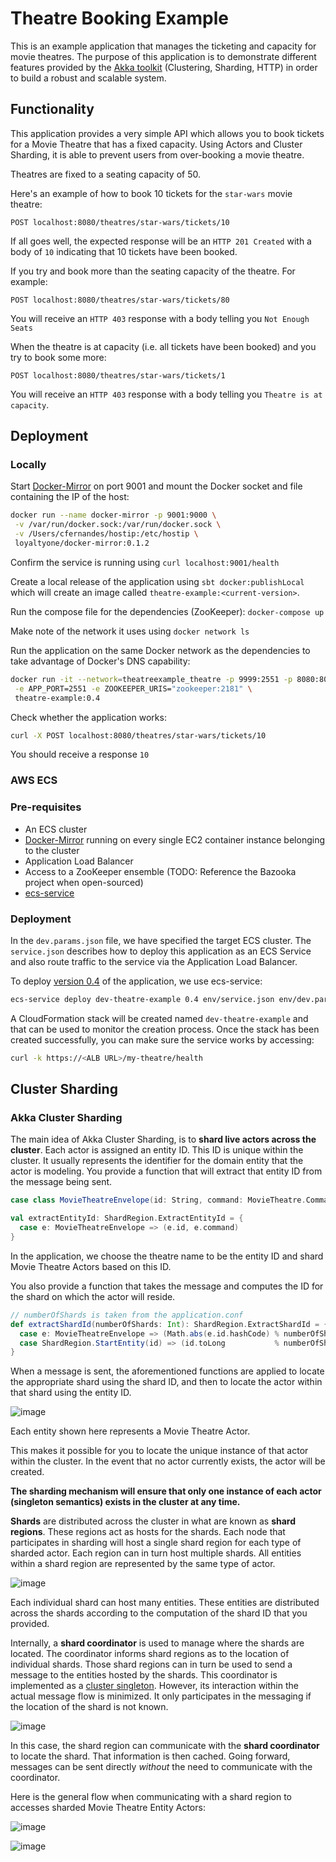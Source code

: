 # Theatre Booking Example #
This is an example application that manages the ticketing and capacity for movie theatres. The purpose of this 
application is to demonstrate different features provided by the [Akka toolkit](https://akka.io) (Clustering, Sharding, 
HTTP) in order to build a robust and scalable system.

## Functionality ##
This application provides a very simple API which allows you to book tickets for a Movie Theatre that has a fixed 
capacity. Using Actors and Cluster Sharding, it is able to prevent users from over-booking a movie theatre.

Theatres are fixed to a seating capacity of 50. 

Here's an example of how to book 10 tickets for the `star-wars` movie theatre:

`POST localhost:8080/theatres/star-wars/tickets/10`

If all goes well, the expected response will be an `HTTP 201 Created` with a body of `10` indicating that 10 tickets 
have been booked. 

If you try and book more than the seating capacity of the theatre. For example:

`POST localhost:8080/theatres/star-wars/tickets/80`

You will receive an `HTTP 403` response with a body telling you `Not Enough Seats`

When the theatre is at capacity (i.e. all tickets have been booked) and you try to book some more:

`POST localhost:8080/theatres/star-wars/tickets/1`

You will receive an `HTTP 403` response with a body telling you `Theatre is at capacity`.

## Deployment ## 

### Locally ###
Start [Docker-Mirror](https://github.com/LoyaltyOne/docker-mirror) on port 9001 and mount the Docker socket and file 
containing the IP of the host:
```bash
docker run --name docker-mirror -p 9001:9000 \
 -v /var/run/docker.sock:/var/run/docker.sock \
 -v /Users/cfernandes/hostip:/etc/hostip \
 loyaltyone/docker-mirror:0.1.2
```

Confirm the service is running using `curl localhost:9001/health`

Create a local release of the application using `sbt docker:publishLocal` which will create an image called
`theatre-example:<current-version>`.

Run the compose file for the dependencies (ZooKeeper):
`docker-compose up`

Make note of the network it uses using `docker network ls`

Run the application on the same Docker network as the dependencies to take advantage of Docker's DNS capability:
```bash
docker run -it --network=theatreexample_theatre -p 9999:2551 -p 8080:8080 \
 -e APP_PORT=2551 -e ZOOKEEPER_URIS="zookeeper:2181" \
 theatre-example:0.4
```

Check whether the application works:
```bash
curl -X POST localhost:8080/theatres/star-wars/tickets/10
```

You should receive a response `10`

### AWS ECS ###

### Pre-requisites ###
- An ECS cluster 
- [Docker-Mirror](https://github.com/LoyaltyOne/docker-mirror) running on every single EC2 container instance belonging 
to the cluster
- Application Load Balancer
- Access to a ZooKeeper ensemble (TODO: Reference the Bazooka project when open-sourced)
- [ecs-service](https://github.com/ukayani/ecs-service)

### Deployment ###
In the `dev.params.json` file, we have specified the target ECS cluster. The `service.json` describes how to deploy
this application as an ECS Service and also route traffic to the service via the Application Load Balancer. 

To deploy [version 0.4](https://hub.docker.com/r/rubixcubin/theatre-example/tags) of the application, we use ecs-service:
```bash
ecs-service deploy dev-theatre-example 0.4 env/service.json env/dev.params.json -e env/dev.env 
```

A CloudFormation stack will be created named `dev-theatre-example` and that can be used to monitor the creation process.
Once the stack has been created successfully, you can make sure the service works by accessing:
```bash
curl -k https://<ALB URL>/my-theatre/health
```

## Cluster Sharding ##

### Akka Cluster Sharding ###
The main idea of Akka Cluster Sharding, is to __shard live actors across the cluster__. Each actor is assigned an entity ID. This 
ID is unique within the cluster. It usually represents the identifier for the domain entity that the actor is modeling. 
You provide a function that will extract that entity ID from the message being sent. 

```scala
case class MovieTheatreEnvelope(id: String, command: MovieTheatre.Command)

val extractEntityId: ShardRegion.ExtractEntityId = {
  case e: MovieTheatreEnvelope => (e.id, e.command)
}
```

In the application, we choose the theatre name to be the entity ID and shard Movie Theatre Actors based on this ID.

You also provide a function that takes the message and computes the ID for the shard on which the actor will reside.
```scala
// numberOfShards is taken from the application.conf
def extractShardId(numberOfShards: Int): ShardRegion.ExtractShardId = {
  case e: MovieTheatreEnvelope => (Math.abs(e.id.hashCode) % numberOfShards).toString
  case ShardRegion.StartEntity(id) => (id.toLong           % numberOfShards).toString
}
```

When a message is sent, the aforementioned functions are applied to locate the appropriate shard using the shard ID, and 
then to locate the actor within that shard using the entity ID. 

![image](https://user-images.githubusercontent.com/14280155/32329478-986016da-bfb3-11e7-94ef-912696a6825d.png)

Each entity shown here represents a Movie Theatre Actor.

This makes it possible for you to locate the unique instance of that actor within the cluster. 
In the event that no actor currently exists, the actor will be created. 

__The sharding mechanism will ensure that only one instance of each actor (singleton semantics) exists in the cluster 
at any time.__

__Shards__ are distributed across the cluster in what are known as __shard regions__. These regions act as hosts for the 
shards. Each node that participates in sharding will host a single shard region for each type of sharded actor. Each 
region can in turn host multiple shards. All entities within a shard region are represented by the same type of actor.

![image](https://user-images.githubusercontent.com/14280155/32331240-c3ffe950-bfb8-11e7-9e45-457c4c9a964c.png)

Each individual shard can host many entities. These entities are distributed across the shards according to the 
computation of the shard ID that you provided.

Internally, a __shard coordinator__ is used to manage where the shards are located. The coordinator informs shard 
regions as to the location of individual shards. Those shard regions can in turn be used to send a message to the 
entities hosted by the shards. This coordinator is implemented as a 
[cluster singleton](https://doc.akka.io/docs/akka/current/scala/cluster-singleton.html#cluster-singleton). However, its 
interaction within the actual message flow is minimized. It only participates in the messaging if the location of the 
shard is not known. 

![image](https://user-images.githubusercontent.com/14280155/32331333-f73520ba-bfb8-11e7-912c-12ecdcb7427f.png)

In this case, the shard region can communicate with the __shard coordinator__ to locate the shard. That information is 
then cached. Going forward, messages can be sent directly _without_ the need to communicate with the coordinator.

Here is the general flow when communicating with a shard region to accesses sharded Movie Theatre Entity Actors:

![image](https://user-images.githubusercontent.com/14280155/32332348-a8029560-bfbb-11e7-965f-ef091920f604.png)

![image](https://user-images.githubusercontent.com/14280155/32332890-ecc522fc-bfbc-11e7-97a1-dbfcdec4a517.png)

